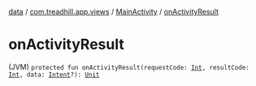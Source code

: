 [data](../../index.md) / [com.treadhill.app.views](../index.md) / [MainActivity](index.md) / [onActivityResult](./on-activity-result.md)

# onActivityResult

(JVM) `protected fun onActivityResult(requestCode: `[`Int`](https://kotlinlang.org/api/latest/jvm/stdlib/kotlin/-int/index.html)`, resultCode: `[`Int`](https://kotlinlang.org/api/latest/jvm/stdlib/kotlin/-int/index.html)`, data: `[`Intent`](https://developer.android.com/reference/android/content/Intent.html)`?): `[`Unit`](https://kotlinlang.org/api/latest/jvm/stdlib/kotlin/-unit/index.html)